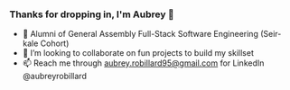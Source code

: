 ### Thanks for dropping in, I'm Aubrey 👋
- 🌱 Alumni of General Assembly Full-Stack Software Engineering (Seir-kale Cohort)
- 👯 I’m looking to collaborate on fun projects to build my skillset
- 📫 Reach me through aubrey.robillard95@gmail.com for LinkedIn @aubreyrobillard
